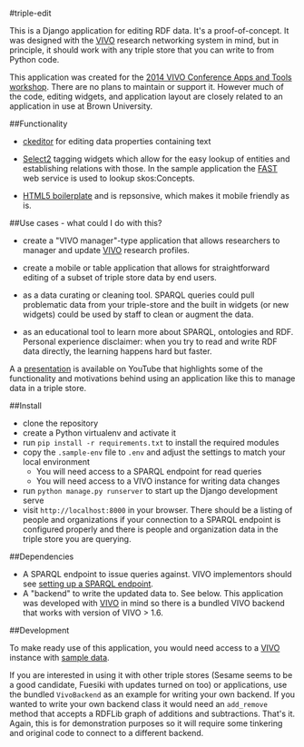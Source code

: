 #triple-edit

This is a Django application for editing RDF data.  It's a proof-of-concept.  It was designed with the [VIVO](http://vivoweb.org) research networking system in mind, but in principle, it should work with any triple store that you can write to from Python code.

This application was created for the [2014 VIVO Conference Apps and Tools workshop](https://www.etouches.com/ehome/80403/189150/).  There are no plans to maintain or support it.  However much of the code, editing widgets, and application layout are closely related to an application in use at Brown University.

##Functionality
 * [ckeditor](http://ckeditor.com/) for editing data properties containing text

 * [Select2](http://ivaynberg.github.io/select2/) tagging widgets which allow for the easy lookup of entities and establishing relations with those.  In the sample application the [FAST](http://fast.oclc.org/searchfast/) web service is used to lookup skos:Concepts.

 * [HTML5 boilerplate](http://www.initializr.com/try) and is repsonsive, which makes it mobile friendly as is.

##Use cases - what could I do with this?

 * create a "VIVO manager"-type application that allows researchers to manager and update [VIVO](http://vivoweb.org) research profiles.

 * create a mobile or table application that allows for straightforward editing of a subset of triple store data by end users.

 * as a data curating or cleaning tool.  SPARQL queries could pull problematic data from your triple-store and the built in widgets (or new widgets) could be used by staff to clean or augment the data.

 * as an educational tool to learn more about SPARQL, ontologies and RDF.  Personal experience disclaimer: when you try to read and write RDF data directly, the learning happens hard but faster.

A a [presentation](https://www.youtube.com/watch?v=cMprPKBRCl4) is available on YouTube that highlights some of the functionality and motivations behind using an application like this to manage data in a triple store.

##Install

 * clone the repository
 * create a Python virtualenv and activate it
 * run `pip install -r requirements.txt` to install the required modules
 * copy the `.sample-env` file to `.env` and adjust the settings to match your local environment
    * You will need access to a SPARQL endpoint for read queries
    * You will need access to a VIVO instance for writing data changes
 * run `python manage.py runserver` to start up the Django development serve
 * visit `http://localhost:8000` in your browser.  There should be a listing of people and organizations if your connection to a SPARQL endpoint is configured properly and there is people and organization data in the triple store you are querying.

##Dependencies

 * A SPARQL endpoint to issue queries against.  VIVO implementors should see [setting up a SPARQL endpoint](https://wiki.duraspace.org/display/VIVO/Setting+up+a+VIVO+SPARQL+Endpoint).
 * A "backend" to write the updated data to.  See below.  This application was developed with [VIVO](http://vivoweb.org) in mind so there is a bundled VIVO backend that works with version of VIVO > 1.6.

##Development

To make ready use of this application, you would need access to a [VIVO](http://github.com/lawlesst/vivo-vagrant) instance with [sample data](http://github.com/lawlesst/vivo-sample-data).

If you are interested in using it with other triple stores (Sesame seems to be a good candidate, Fuesiki with updates turned on too) or applications, use the bundled `VivoBackend` as an example for writing your own backend.  If you wanted to write your own backend class it would need an `add_remove` method that accepts a RDFLib graph of additions and subtractions.  That's it.  Again, this is for demonstration purposes so it will require some tinkering and original code to connect to a different backend.

